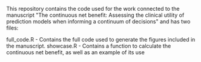 This repository contains the code used for the work connected to the manuscript "The continuous net benefit: Assessing the clinical utility of prediction models when informing a continuum of decisions" and has two files:

full_code.R - Contains the full code used to generate the figures included in the manuscript.
showcase.R - Contains a function to calculate the continuous net benefit, as well as an example of its use